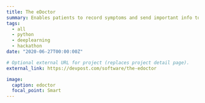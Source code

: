 ```yaml
---
title: The eDoctor
summary: Enables patients to record symptoms and send important info to doctors. Utilized Python for the backend, Streamlit for the frontend and OpenAI’s natural language processing API to perform text summarization.
tags:
  - all
  - python
  - deeplearning
  - hackathon
date: "2020-06-27T00:00:00Z"

# Optional external URL for project (replaces project detail page).
external_link: https://devpost.com/software/the-edoctor

image:
  caption: edoctor
  focal_point: Smart
---
```

